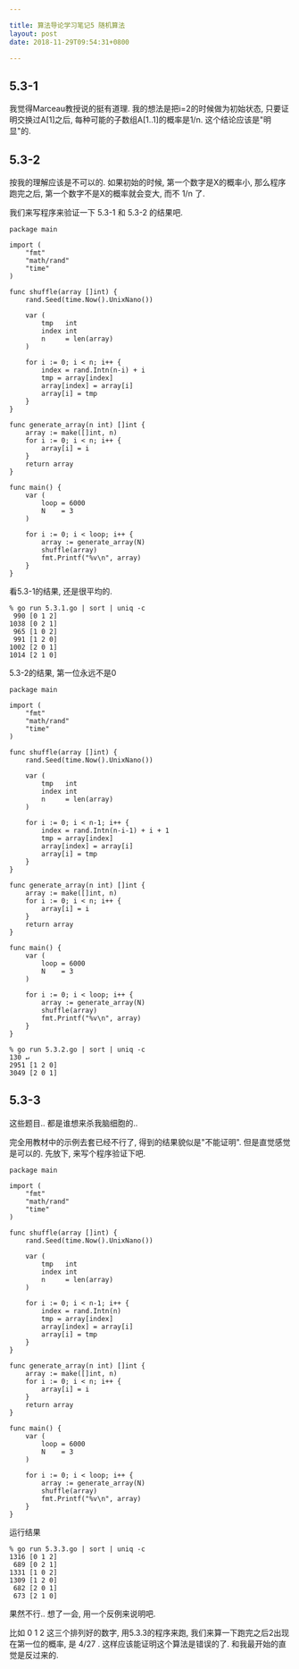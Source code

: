 ```yaml
---

title: 算法导论学习笔记5 随机算法
layout: post
date: 2018-11-29T09:54:31+0800

---
```


## 5.3-1

我觉得Marceau教授说的挺有道理. 我的想法是把i=2的时候做为初始状态, 只要证明交换过A[1]之后, 每种可能的子数组A[1..1]的概率是1/n. 这个结论应该是"明显"的.

## 5.3-2

按我的理解应该是不可以的. 如果初始的时候, 第一个数字是X的概率小, 那么程序跑完之后, 第一个数字不是X的概率就会变大, 而不 1/n 了.

我们来写程序来验证一下 5.3-1 和 5.3-2 的结果吧.

```
package main

import (
	"fmt"
	"math/rand"
	"time"
)

func shuffle(array []int) {
	rand.Seed(time.Now().UnixNano())

	var (
		tmp   int
		index int
		n     = len(array)
	)

	for i := 0; i < n; i++ {
		index = rand.Intn(n-i) + i
		tmp = array[index]
		array[index] = array[i]
		array[i] = tmp
	}
}

func generate_array(n int) []int {
	array := make([]int, n)
	for i := 0; i < n; i++ {
		array[i] = i
	}
	return array
}

func main() {
	var (
		loop = 6000
		N    = 3
	)

	for i := 0; i < loop; i++ {
		array := generate_array(N)
		shuffle(array)
		fmt.Printf("%v\n", array)
	}
}
```

看5.3-1的结果, 还是很平均的.

```
% go run 5.3.1.go | sort | uniq -c
 990 [0 1 2]
1038 [0 2 1]
 965 [1 0 2]
 991 [1 2 0]
1002 [2 0 1]
1014 [2 1 0]
```

5.3-2的结果, 第一位永远不是0

```
package main

import (
	"fmt"
	"math/rand"
	"time"
)

func shuffle(array []int) {
	rand.Seed(time.Now().UnixNano())

	var (
		tmp   int
		index int
		n     = len(array)
	)

	for i := 0; i < n-1; i++ {
		index = rand.Intn(n-i-1) + i + 1
		tmp = array[index]
		array[index] = array[i]
		array[i] = tmp
	}
}

func generate_array(n int) []int {
	array := make([]int, n)
	for i := 0; i < n; i++ {
		array[i] = i
	}
	return array
}

func main() {
	var (
		loop = 6000
		N    = 3
	)

	for i := 0; i < loop; i++ {
		array := generate_array(N)
		shuffle(array)
		fmt.Printf("%v\n", array)
	}
}
```

```
% go run 5.3.2.go | sort | uniq -c                                                                           130 ↵
2951 [1 2 0]
3049 [2 0 1]
```

## 5.3-3

这些题目.. 都是谁想来杀我脑细胞的..

完全用教材中的示例去套已经不行了, 得到的结果貌似是"不能证明". 但是直觉感觉是可以的. 先放下, 来写个程序验证下吧.

```
package main

import (
	"fmt"
	"math/rand"
	"time"
)

func shuffle(array []int) {
	rand.Seed(time.Now().UnixNano())

	var (
		tmp   int
		index int
		n     = len(array)
	)

	for i := 0; i < n-1; i++ {
		index = rand.Intn(n)
		tmp = array[index]
		array[index] = array[i]
		array[i] = tmp
	}
}

func generate_array(n int) []int {
	array := make([]int, n)
	for i := 0; i < n; i++ {
		array[i] = i
	}
	return array
}

func main() {
	var (
		loop = 6000
		N    = 3
	)

	for i := 0; i < loop; i++ {
		array := generate_array(N)
		shuffle(array)
		fmt.Printf("%v\n", array)
	}
}
```

运行结果

```
% go run 5.3.3.go | sort | uniq -c
1316 [0 1 2]
 689 [0 2 1]
1331 [1 0 2]
1309 [1 2 0]
 682 [2 0 1]
 673 [2 1 0]
```

果然不行.. 想了一会, 用一个反例来说明吧.

比如 0 1 2 这三个排列好的数字, 用5.3.3的程序来跑, 我们来算一下跑完之后2出现在第一位的概率, 是 4/27 . 这样应该能证明这个算法是错误的了. 和我最开始的直觉是反过来的.
